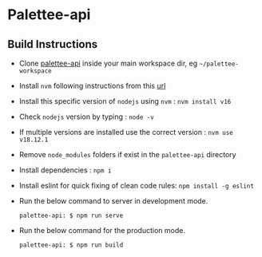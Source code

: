 # Palettee-api
## Build Instructions

* Clone [palettee-api](https://github.com/palettee25/palettee-api) inside your main workspace dir, eg `~/palettee-workspace`
* Install `nvm` following instructions from this [url](https://github.com/creationix/nvm#installation-and-update)
* Install this specific version of `nodejs` using `nvm` : `nvm install v16`
* Check `nodejs` version by typing : `node -v`
* If multiple versions are installed use the correct version : `nvm use v18.12.1`
* Remove `node_modules` folders if exist in the `palettee-api` directory
* Install dependencies : `npm i`
* Install eslint for quick fixing of clean code rules: `npm install -g eslint`
* Run the below command to server in development mode.

  `palettee-api: $ npm run serve`

* Run the below command for the production mode.

  `palettee-api: $ npm run build`

